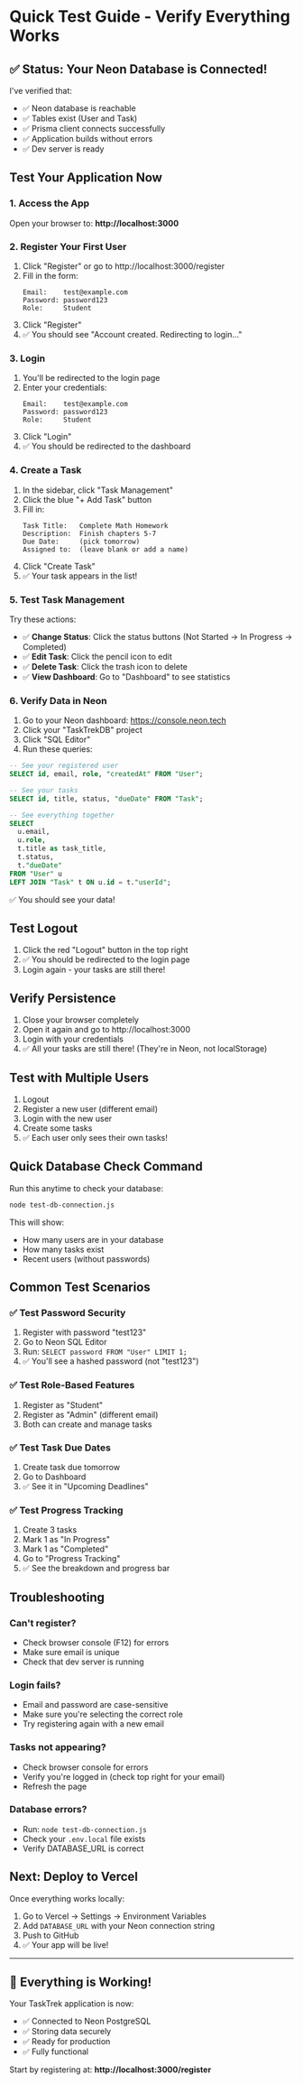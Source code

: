 # Quick Test Guide - Verify Everything Works

## ✅ Status: Your Neon Database is Connected!

I've verified that:
- ✅ Neon database is reachable
- ✅ Tables exist (User and Task)
- ✅ Prisma client connects successfully
- ✅ Application builds without errors
- ✅ Dev server is ready

## Test Your Application Now

### 1. Access the App
Open your browser to: **http://localhost:3000**

### 2. Register Your First User

1. Click "Register" or go to http://localhost:3000/register
2. Fill in the form:
   ```
   Email:    test@example.com
   Password: password123
   Role:     Student
   ```
3. Click "Register"
4. ✅ You should see "Account created. Redirecting to login..."

### 3. Login

1. You'll be redirected to the login page
2. Enter your credentials:
   ```
   Email:    test@example.com
   Password: password123
   Role:     Student
   ```
3. Click "Login"
4. ✅ You should be redirected to the dashboard

### 4. Create a Task

1. In the sidebar, click "Task Management"
2. Click the blue "+ Add Task" button
3. Fill in:
   ```
   Task Title:   Complete Math Homework
   Description:  Finish chapters 5-7
   Due Date:     (pick tomorrow)
   Assigned to:  (leave blank or add a name)
   ```
4. Click "Create Task"
5. ✅ Your task appears in the list!

### 5. Test Task Management

Try these actions:
- ✅ **Change Status**: Click the status buttons (Not Started → In Progress → Completed)
- ✅ **Edit Task**: Click the pencil icon to edit
- ✅ **Delete Task**: Click the trash icon to delete
- ✅ **View Dashboard**: Go to "Dashboard" to see statistics

### 6. Verify Data in Neon

1. Go to your Neon dashboard: https://console.neon.tech
2. Click your "TaskTrekDB" project
3. Click "SQL Editor"
4. Run these queries:

```sql
-- See your registered user
SELECT id, email, role, "createdAt" FROM "User";

-- See your tasks
SELECT id, title, status, "dueDate" FROM "Task";

-- See everything together
SELECT 
  u.email,
  u.role,
  t.title as task_title,
  t.status,
  t."dueDate"
FROM "User" u
LEFT JOIN "Task" t ON u.id = t."userId";
```

✅ You should see your data!

## Test Logout

1. Click the red "Logout" button in the top right
2. ✅ You should be redirected to the login page
3. Login again - your tasks are still there!

## Verify Persistence

1. Close your browser completely
2. Open it again and go to http://localhost:3000
3. Login with your credentials
4. ✅ All your tasks are still there! (They're in Neon, not localStorage)

## Test with Multiple Users

1. Logout
2. Register a new user (different email)
3. Login with the new user
4. Create some tasks
5. ✅ Each user only sees their own tasks!

## Quick Database Check Command

Run this anytime to check your database:

```bash
node test-db-connection.js
```

This will show:
- How many users are in your database
- How many tasks exist
- Recent users (without passwords)

## Common Test Scenarios

### ✅ Test Password Security
1. Register with password "test123"
2. Go to Neon SQL Editor
3. Run: `SELECT password FROM "User" LIMIT 1;`
4. ✅ You'll see a hashed password (not "test123")

### ✅ Test Role-Based Features
1. Register as "Student"
2. Register as "Admin" (different email)
3. Both can create and manage tasks

### ✅ Test Task Due Dates
1. Create task due tomorrow
2. Go to Dashboard
3. ✅ See it in "Upcoming Deadlines"

### ✅ Test Progress Tracking
1. Create 3 tasks
2. Mark 1 as "In Progress"
3. Mark 1 as "Completed"
4. Go to "Progress Tracking"
5. ✅ See the breakdown and progress bar

## Troubleshooting

### Can't register?
- Check browser console (F12) for errors
- Make sure email is unique
- Check that dev server is running

### Login fails?
- Email and password are case-sensitive
- Make sure you're selecting the correct role
- Try registering again with a new email

### Tasks not appearing?
- Check browser console for errors
- Verify you're logged in (check top right for your email)
- Refresh the page

### Database errors?
- Run: `node test-db-connection.js`
- Check your `.env.local` file exists
- Verify DATABASE_URL is correct

## Next: Deploy to Vercel

Once everything works locally:

1. Go to Vercel → Settings → Environment Variables
2. Add `DATABASE_URL` with your Neon connection string
3. Push to GitHub
4. ✅ Your app will be live!

---

## 🎉 Everything is Working!

Your TaskTrek application is now:
- ✅ Connected to Neon PostgreSQL
- ✅ Storing data securely
- ✅ Ready for production
- ✅ Fully functional

Start by registering at: **http://localhost:3000/register**

